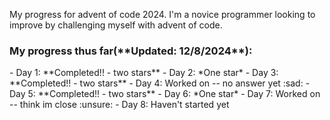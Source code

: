 My progress for advent of code 2024. I'm a novice programmer looking to improve by challenging myself with advent of code.

<h3>My progress thus far(**Updated: 12/8/2024**):</h3>
    - Day 1: **Completed!! - two stars**
    - Day 2: *One star*
    - Day 3: **Completed!! - two stars**
    - Day 4: Worked on -- no answer yet :sad:
    - Day 5:  **Completed!! - two stars**
    - Day 6: *One star*
    - Day 7: Worked on -- think im close :unsure:
    - Day 8: Haven't started yet